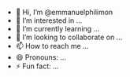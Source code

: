 - 👋 Hi, I’m @emmanuelphilimon
- 👀 I’m interested in ...
- 🌱 I’m currently learning ...
- 💞️ I’m looking to collaborate on ...
- 📫 How to reach me ...
- 😄 Pronouns: ...
- ⚡ Fun fact: ...

<!---
emmanuelphilimon/emmanuelphilimon is a ✨ special ✨ repository because its `README.md` (this file) appears on your GitHub profile.
You can click the Preview link to take a look at your changes.
--->
